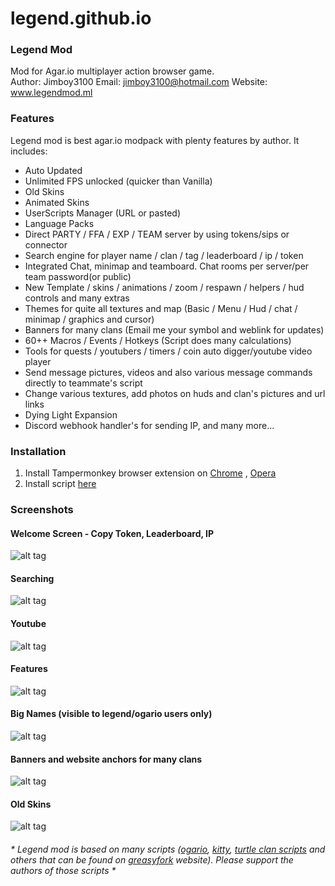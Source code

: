 # legend.github.io

### Legend Mod

Mod for Agar.io multiplayer action browser game.  
Author: Jimboy3100       Email: jimboy3100@hotmail.com
Website: www.legendmod.ml
### Features 
Legend mod is best agar.io modpack with plenty features by author. It includes: 
* Auto Updated
* Unlimited FPS unlocked (quicker than Vanilla)
* Old Skins
* Animated Skins
* UserScripts Manager (URL or pasted)
* Language Packs
* Direct PARTY / FFA / EXP / TEAM server by using tokens/sips or connector
* Search engine for player name / clan / tag / leaderboard / ip / token
* Integrated Chat, minimap and teamboard. Chat rooms per server/per team password(or public)
* New Template / skins / animations / zoom / respawn / helpers / hud controls and many extras
* Themes for quite all textures and map (Basic / Menu / Hud / chat / minimap / graphics and cursor)
* Banners for many clans (Email me your symbol and weblink for updates)
* 60++ Macros / Events / Hotkeys (Script does many calculations)
* Tools for quests / youtubers / timers / coin auto digger/youtube video player
* Send message pictures, videos and also various message commands directly to teammate's script
* Change various textures, add photos on huds and clan's pictures and url links
* Dying Light Expansion
* Discord webhook handler's for sending IP, and many more...


### Installation 
1. Install Tampermonkey browser extension on [Chrome](https://chrome.google.com/webstore/detail/tampermonkey/dhdgffkkebhmkfjojejmpbldmpobfkfo) , [Opera](https://addons.opera.com/en/extensions/details/tampermonkey-beta)
2. Install script [here](https://jimboy3100.github.io/legendmod.user.js)  

### Screenshots

#### Welcome Screen - Copy Token, Leaderboard, IP

![alt tag](https://raw.githubusercontent.com/jimboy3100/legend.github.io/master/pictures/dyinglightback12.jpg)

#### Searching

![alt tag](https://raw.githubusercontent.com/jimboy3100/legend.github.io/master/pictures/legendmodsearch.jpg)

#### Youtube
![alt tag](https://raw.githubusercontent.com/jimboy3100/legend.github.io/master/pictures/legendmod1.jpg)

#### Features
![alt tag](https://raw.githubusercontent.com/jimboy3100/legend.github.io/master/pictures/dyinglightad6.jpg)

#### Big Names (visible to legend/ogario users only)
![alt tag](https://raw.githubusercontent.com/jimboy3100/legend.github.io/master/pictures/dyinglightback11.jpg)

#### Banners and website anchors for many clans
![alt tag](https://raw.githubusercontent.com/jimboy3100/legend.github.io/master/pictures/pic6.png)

#### Old Skins
![alt tag](https://raw.githubusercontent.com/jimboy3100/legend.github.io/master/pictures/dyinglightad4.jpg)

###### * Legend mod is based on many scripts ([ogario](http://ogario.ovh/), [kitty](https://kittymod.github.io/), [turtle clan scripts](https://www.youtube.com/channel/UCQ-V2VrQawc8Xi6b_mH8Law) and others that can be found on [greasyfork](https://greasyfork.org/tr/scripts/by-site/agar.io) website). Please support the authors of those scripts *
